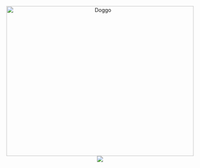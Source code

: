 <p align="center">
  <img src="https://github.com/dshah1901/dshah1901/assets/73872595/d9a88fd8-8e3d-40e2-973e-44372fcbb9e0" alt="Doggo"
	title="Happy doggo coding" width="500" height="400" />  <!-- Cute Doggo	 -->
	<br>
  <img src="https://github-readme-streak-stats.herokuapp.com/?user=dshah1901&theme=dark"  />  <!-- Github Streak Stats -->
</p>





